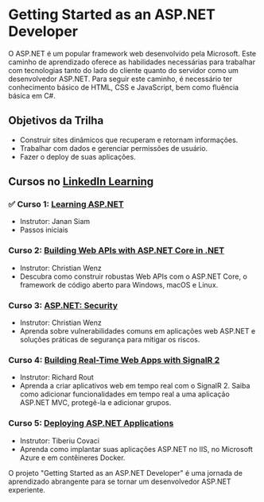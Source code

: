 # Getting Started as an ASP.NET Developer

O ASP.NET é um popular framework web desenvolvido pela Microsoft. Este caminho de aprendizado oferece as habilidades necessárias para trabalhar com tecnologias tanto do lado do cliente quanto do servidor como um desenvolvedor ASP.NET. Para seguir este caminho, é necessário ter conhecimento básico de HTML, CSS e JavaScript, bem como fluência básica em C#.

## Objetivos da Trilha

- Construir sites dinâmicos que recuperam e retornam informações.
- Trabalhar com dados e gerenciar permissões de usuário.
- Fazer o deploy de suas aplicações.

## Cursos no [LinkedIn Learning](https://www.linkedin.com/learning/paths/getting-started-as-an-asp-dot-net-developer)

### :white_check_mark: Curso 1: [Learning ASP.NET](1%20Learning%20ASPNET)
- Instrutor: Janan Siam
- Passos iniciais

###  Curso 2: [Building Web APIs with ASP.NET Core in .NET](2%20Building%20Web%20APIs%20with%20ASP.NET%20Core%20in%20.NET)
- Instrutor: Christian Wenz
- Descubra como construir robustas Web APIs com o ASP.NET Core, o framework de código aberto para Windows, macOS e Linux.

###  Curso 3: [ASP.NET: Security](3%20ASP.NET:%20Security/README.md)
- Instrutor: Christian Wenz
- Aprenda sobre vulnerabilidades comuns em aplicações web ASP.NET e soluções práticas de segurança para mitigar os riscos.

###  Curso 4: [Building Real-Time Web Apps with SignalR 2](4%20Building%20Real-Time%20Web%20Apps%20with%20SignalR%202)
- Instrutor: Richard Rout
- Aprenda a criar aplicativos web em tempo real com o SignalR 2. Saiba como adicionar funcionalidades em tempo real a uma aplicação ASP.NET MVC, protegê-la e adicionar grupos.

###  Curso 5: [Deploying ASP.NET Applications](5%20Deploying%20ASP.NET%20Applications)
- Instrutor: Tiberiu Covaci
- Aprenda como implantar suas aplicações ASP.NET no IIS, no Microsoft Azure e em contêineres Docker.


O projeto "Getting Started as an ASP.NET Developer" é uma jornada de aprendizado abrangente para se tornar um desenvolvedor ASP.NET experiente.

